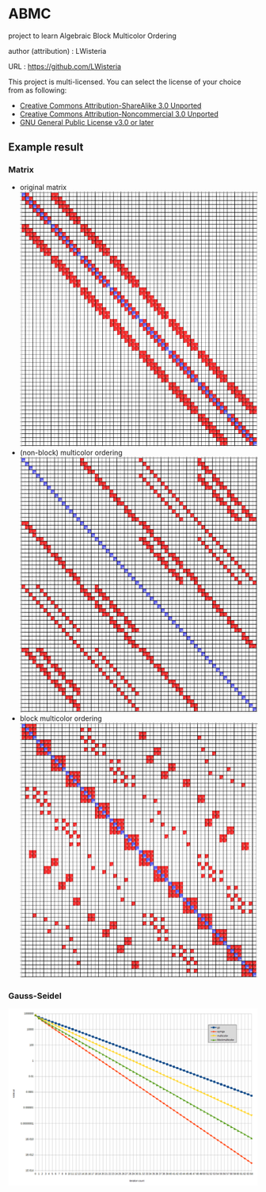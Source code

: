 # ABMC
project to learn Algebraic Block Multicolor Ordering

author (attribution)
: LWisteria

URL
: https://github.com/LWisteria

This project is multi-licensed.
You can select the license of your choice from as following:

* [Creative Commons Attribution-ShareAlike 3.0 Unported](http://creativecommons.org/licenses/by-sa/3.0/)
* [Creative Commons Attribution-Noncommercial 3.0 Unported](http://creativecommons.org/licenses/by-nc/3.0/)
* [GNU General Public License v3.0 or later](http://www.gnu.org/licenses/gpl.html)

## Example result

### Matrix
* original matrix ![origin](doc/origin.PNG)
* (non-block) multicolor ordering ![multicolor](doc/multicolor.PNG)
* block multicolor ordering ![blockmulticolor](doc/blockmulticolor.PNG)

### Gauss-Seidel
![origin](doc/gs.png)
